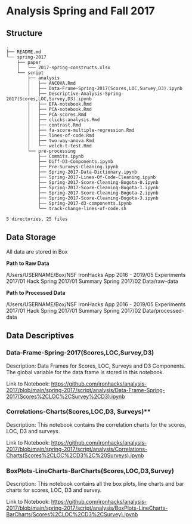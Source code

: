 # Analysis Spring and Fall 2017

## Structure 

```
.
├── README.md
└── spring-2017
    ├── paper
    │   └── 2017-spring-constructs.xlsx
    └── script
        ├── analysis
        │   ├── ANCOVA.Rmd
        │   ├── Data-Frame-Spring-2017(Scores,LOC,Survey,D3).ipynb
        │   ├── Descriptive-Analysis-Spring-2017(Scores,LOC,Survey,D3).ipynb
        │   ├── EFA-notebook.Rmd
        │   ├── PCA-notebook.Rmd
        │   ├── PCA-scores.Rmd
        │   ├── clicks-analysis.Rmd
        │   ├── contrast.Rmd
        │   ├── fa-score-multiple-regression.Rmd
        │   ├── lines-of-code.Rmd
        │   ├── two-way-anova.Rmd
        │   └── welch-t-test.Rmd
        └── pre-processing
            ├── Commits.ipynb
            ├── Diff-D3-Components.ipynb
            ├── Pre-Surveys-Cleaning.ipynb
            ├── Spring-2017-Data-Dictionary.ipynb
            ├── Spring-2017-Lines-Of-Code-Cleaning.ipynb
            ├── Spring-2017-Score-Cleaning-Bogota-0.ipynb
            ├── Spring-2017-Score-Cleaning-Bogota-1.ipynb
            ├── Spring-2017-Score-Cleaning-Bogota-2.ipynb
            ├── Spring-2017-Score-Cleaning-Bogota-3.ipynb
            ├── Spring-2017-d3-components.ipynb
            └── track-change-lines-of-code.sh

5 directories, 25 files
```

## Data Storage 

All data are stored in Box 

**Path to Raw Data** 

/Users/USERNAME/Box/NSF IronHacks App 2016 - 2019/05 Experiments 2017/01 Hack Spring 2017/01 Summary Spring 2017/02 Data/raw-data

**Path to Processed Data** 

/Users/USERNAME/Box/NSF IronHacks App 2016 - 2019/05 Experiments 2017/01 Hack Spring 2017/01 Summary Spring 2017/02 Data/processed-data


## Data Descriptives 

### Data-Frame-Spring-2017(Scores,LOC,Survey,D3)

Description: Data Frames for Scores, LOC, Surveys and D3 Components. The global variable for the data frame is stored in this notebook. 

Link to Notebook: https://github.com/ironhacks/analysis-2017/blob/main/spring-2017/script/analysis/Data-Frame-Spring-2017(Scores%2CLOC%2CSurvey%2CD3).ipynb


### Correlations-Charts(Scores,LOC,D3, Surveys)**

Description: This notebook contains the correlation charts for the scores, LOC, D3 and surveys. 

Link to Notebook: https://github.com/ironhacks/analysis-2017/blob/main/spring-2017/script/analysis/Correlations-Charts(Scores%2CLOC%2CD3%2C%20Surveys).ipynb

### BoxPlots-LineCharts-BarCharts(Scores,LOC,D3,Survey)

Description: This notebook contains all the box plots, line charts and bar charts for scores, LOC, D3 and survey. 

Link to Notebook: https://github.com/ironhacks/analysis-2017/blob/main/spring-2017/script/analysis/BoxPlots-LineCharts-BarCharts(Scores%2CLOC%2CD3%2CSurvey).ipynb
